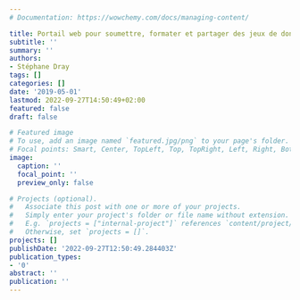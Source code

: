 ```yaml
---
# Documentation: https://wowchemy.com/docs/managing-content/

title: Portail web pour soumettre, formater et partager des jeux de données dans R
subtitle: ''
summary: ''
authors:
- Stéphane Dray
tags: []
categories: []
date: '2019-05-01'
lastmod: 2022-09-27T14:50:49+02:00
featured: false
draft: false

# Featured image
# To use, add an image named `featured.jpg/png` to your page's folder.
# Focal points: Smart, Center, TopLeft, Top, TopRight, Left, Right, BottomLeft, Bottom, BottomRight.
image:
  caption: ''
  focal_point: ''
  preview_only: false

# Projects (optional).
#   Associate this post with one or more of your projects.
#   Simply enter your project's folder or file name without extension.
#   E.g. `projects = ["internal-project"]` references `content/project/deep-learning/index.md`.
#   Otherwise, set `projects = []`.
projects: []
publishDate: '2022-09-27T12:50:49.284403Z'
publication_types:
- '0'
abstract: ''
publication: ''
---
```

